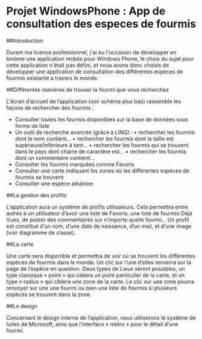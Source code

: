 Projet WindowsPhone : App de consultation des especes de fourmis
=================================================

##Introduction

Durant ma licence professionnel, j'ai eu l'occasion de développer en binôme une application mobile pour Windows Phone, le choix du sujet pour cette application n'était pas défini, et nous avons donc choisis de développer une application de consultation des différentes especes de fourmis existante a travers le monde.

##Différentes manières de trouver la fourmi que vous recherchez

L'écran d’accueil de l’application (voir schéma plus bas) rassemble les façons de rechercher des fourmis :
- Consulter toutes les fourmis disponibles sur la base de données sous forme de liste
- Un outil de recherche avancée (grâce à LINQ) :
• rechercher les fourmis dont le nom contient...
• rechercher les fourmis dont la taille est supérieure/inférieure à tant...
• rechercher les fourmis qui se trouvent dans le pays dont chaine de caractère est... • rechercher les fourmis dont un commentaire contient...
- Consulter les fourmis marquées comme Favoris
- Consulter une carte indiquant les zones où les différentes espèces de fourmis se
trouvent
- Consulter une espèce aléatoire

##La gestion des profils

L’application aura un système de profils utilisateurs. Cela permettra entre autres à
un utilisateur d’avoir une liste de Favoris, une liste de fourmis Déjà Vues, de poster des commentaires sur n’importe quelle fourmi...
Un profil est constitué d’un nom, d’une date de naissance, d’un mail, et d’une image (voir diagramme de classe).

##La carte

Une carte sera disponible et permettra de voir où se trouvent les différentes espèces de fourmis dans le monde. Un clic sur l’une d’elles renverra sur la page de l’espèce en question.
Deux types de Lieux seront possibles, un type classique « point » qui ciblera un point particulier de la carte, et un type « radius » qui ciblera une zone de la carte. Le clic sur une zone pourra renvoyer sur une une fourmi ou bien une liste de fourmis si plusieurs espèces se trouvent dans la zone.

##Le design

Concernant le design interne de l’application, nous utiliserons le système de tuiles de Microsoft, ainsi que l’interface « métro » pour le détail d’une fourmi.
